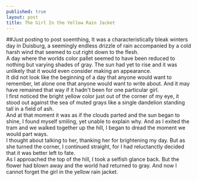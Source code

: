 ```yaml
---
published: true
layout: post
title: The Girl In the Yellow Rain Jacket
---
```


##Just posting to post soemthing, 
It was a characteristically bleak winters day in Duisburg, a seemingly endless drizzle of rain accompanied by a cold harsh wind that seemed to cut right down to the flesh.    
A day where the worlds color pallet seemed to have been reduced to nothing but varying shades of gray.
The sun had yet to rise and it was unlikely that it would even consider making an appearance.      
It did not look like the beginning of a day that anyone would want to remember, let alone one that anyone would want to write about. And it may have remained that way if it hadn't been for one particular girl.    
I first noticed the bright yellow color just out of the corner of my eye, it stood out against the sea of muted grays like a single dandelion standing tall in a field of ash.      
And at that moment it was as if the clouds parted and the sun began to shine, I found myself smiling, yet unable to explain why. And as I exited the tram and we walked together up the hill, I began to dread the moment we would part ways.      
I thought about talking to her, thanking her for brightening my day. But as she turned the corner, I continued straight, for I had reluctanctly decided that it was better left to fate.     
As I approached the top of the hill, I took a selfish glance back. But the flower had blown away and the world had returned to gray. And now I cannot forget the girl in the yellow rain jacket.
